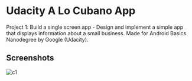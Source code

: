 # Udacity A Lo Cubano App

Project 1: Build a single screen app - Design and implement a simple app that displays information about a small business. Made for Android Basics Nanodegree by Google (Udacity).

## Screenshots

![c1](https://raw.github.com/lpelczar/P1_Udacity_ALoCubano/master/screenshots/p1-1.png)
